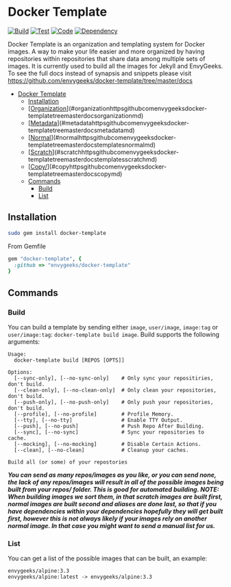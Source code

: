 # Docker Template

[![Build](https://travis-ci.org/envygeeks/docker-template.svg?branch=master)][travis]
[![Test](https://codeclimate.com/github/envygeeks/docker-template/badges/coverage.svg)][coverage]
[![Code](https://codeclimate.com/github/envygeeks/docker-template/badges/gpa.svg)][codeclimate]
[![Dependency](https://gemnasium.com/envygeeks/docker-template.svg)][gemnasium]

[gemnasium]: https://gemnasium.com/envygeeks/docker-template
[codeclimate]: https://codeclimate.com/github/envygeeks/docker-template
[coverage]: https://codeclimate.com/github/envygeeks/docker-template/coverage
[travis]: https://travis-ci.org/envygeeks/docker-template

Docker Template is an organization and templating system for Docker images. A way to make your life easier and more organized by having repositories within repositories that share data among multiple sets of images.  It is currently used to build all the images for Jekyll and EnvyGeeks.  To see the full docs instead of synapsis and snippets please visit https://github.com/envygeeks/docker-template/tree/master/docs

<!-- TOC depthFrom:1 depthTo:6 withLinks:1 updateOnSave:1 orderedList:0 -->

- [Docker Template](#docker-template)
	- [Installation](#installation)
	- [[Organization](https://github.com/envygeeks/docker-template/tree/master/docs/organization.md)](#organizationhttpsgithubcomenvygeeksdocker-templatetreemasterdocsorganizationmd)
	- [[Metadata](https://github.com/envygeeks/docker-template/tree/master/docs/metadata.md)](#metadatahttpsgithubcomenvygeeksdocker-templatetreemasterdocsmetadatamd)
	- [[Normal](https://github.com/envygeeks/docker-template/tree/master/docs/templates/normal.md)](#normalhttpsgithubcomenvygeeksdocker-templatetreemasterdocstemplatesnormalmd)
	- [[Scratch](https://github.com/envygeeks/docker-template/tree/master/docs/templates/scratch.md)](#scratchhttpsgithubcomenvygeeksdocker-templatetreemasterdocstemplatesscratchmd)
	- [[Copy/](https://github.com/envygeeks/docker-template/tree/master/docs/copy.md)](#copyhttpsgithubcomenvygeeksdocker-templatetreemasterdocscopymd)
	- [Commands](#commands)
		- [Build](#build)
		- [List](#list)

<!-- /TOC -->

## Installation

```bash
sudo gem install docker-template  
```

From Gemfile

```ruby
gem "docker-template", {
  :github => "envygeeks/docker-template"
}
```

<!--
## [Organization](https://github.com/envygeeks/docker-template/tree/master/docs/organization.md)
## [Metadata](https://github.com/envygeeks/docker-template/tree/master/docs/metadata.md)
## [Normal](https://github.com/envygeeks/docker-template/tree/master/docs/templates/normal.md)
## [Scratch](https://github.com/envygeeks/docker-template/tree/master/docs/templates/scratch.md)
## [Copy/](https://github.com/envygeeks/docker-template/tree/master/docs/copy.md)
-->

## Commands

### Build

You can build a template by sending either `image`, `user/image`, `image:tag` or `user/image:tag`: `docker-template build image`.  Build supports the following arguments:

```
Usage:
  docker-template build [REPOS [OPTS]]

Options:
  [--sync-only], [--no-sync-only]    # Only sync your repositiries, don't build.
  [--clean-only], [--no-clean-only]  # Only clean your repositories, don't build.
  [--push-only], [--no-push-only]    # Only push your repositories, don't build.
  [--profile], [--no-profile]        # Profile Memory.
  [--tty], [--no-tty]                # Enable TTY Output.
  [--push], [--no-push]              # Push Repo After Building.
  [--sync], [--no-sync]              # Sync your repositories to cache.
  [--mocking], [--no-mocking]        # Disable Certain Actions.
  [--clean], [--no-clean]            # Cleanup your caches.

Build all (or some) of your repostories
```

***You can send as many repos/images as you like, or you can send none, the lack of any repos/images will result in all of the possible images being built from your repos/ folder.  This is good for automated building. NOTE: When building images we sort them, in that scratch images are built first, normal images are built second and aliases are done last, so that if you have dependencies within your dependencies hopefully they will get built first, however this is not always likely if your images rely on another normal image.  In that case you might want to send a manual list for us.***

### List

You can get a list of the possible images that can be built, an example:

```
envygeeks/alpine:3.3
envygeeks/alpine:latest -> envygeeks/alpine:3.3
```
